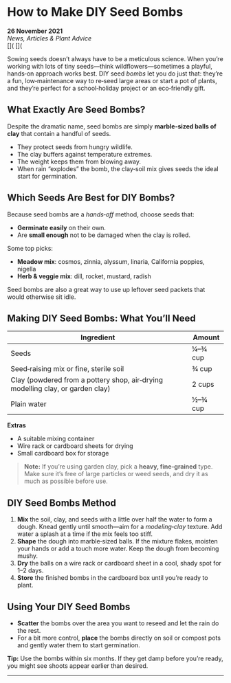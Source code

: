 # How to Make DIY Seed Bombs

**26 November 2021**  
*News, Articles & Plant Advice*  
[](
[](

Sowing seeds doesn’t always have to be a meticulous science. When you’re working with lots of tiny seeds—think wildflowers—sometimes a playful, hands‑on approach works best. DIY seed *bombs* let you do just that: they’re a fun, low‑maintenance way to re‑seed large areas or start a pot of plants, and they’re perfect for a school‑holiday project or an eco‑friendly gift.

## What Exactly Are Seed Bombs?

Despite the dramatic name, seed bombs are simply **marble‑sized balls of clay** that contain a handful of seeds.  
- They protect seeds from hungry wildlife.  
- The clay buffers against temperature extremes.  
- The weight keeps them from blowing away.  
- When rain “explodes” the bomb, the clay‑soil mix gives seeds the ideal start for germination.

## Which Seeds Are Best for DIY Bombs?

Because seed bombs are a *hands‑off* method, choose seeds that:
- **Germinate easily** on their own.  
- Are **small enough** not to be damaged when the clay is rolled.

Some top picks:

- **Meadow mix**: cosmos, zinnia, alyssum, linaria, California poppies, nigella  
- **Herb & veggie mix**: dill, rocket, mustard, radish  

Seed bombs are also a great way to use up leftover seed packets that would otherwise sit idle.

## Making DIY Seed Bombs: What You’ll Need

| Ingredient | Amount |
|------------|--------|
| Seeds | ¼–¾ cup |
| Seed‑raising mix or fine, sterile soil | ¾ cup |
| Clay (powdered from a pottery shop, air‑drying modelling clay, or garden clay) | 2 cups |
| Plain water | ½–¾ cup |

**Extras**  
- A suitable mixing container  
- Wire rack or cardboard sheets for drying  
- Small cardboard box for storage  

> **Note:** If you’re using garden clay, pick a **heavy, fine‑grained** type. Make sure it’s free of large particles or weed seeds, and dry it as much as possible before use.

## DIY Seed Bombs Method

1. **Mix** the soil, clay, and seeds with a little over half the water to form a dough. Knead gently until smooth—aim for a *modeling‑clay* texture. Add water a splash at a time if the mix feels too stiff.  
2. **Shape** the dough into marble‑sized balls. If the mixture flakes, moisten your hands or add a touch more water. Keep the dough from becoming mushy.  
3. **Dry** the balls on a wire rack or cardboard sheet in a cool, shady spot for 1–2 days.  
4. **Store** the finished bombs in the cardboard box until you’re ready to plant.

## Using Your DIY Seed Bombs

- **Scatter** the bombs over the area you want to reseed and let the rain do the rest.  
- For a bit more control, **place** the bombs directly on soil or compost pots and gently water them to start germination.

**Tip:** Use the bombs within six months. If they get damp before you’re ready, you might see shoots appear earlier than desired.

---